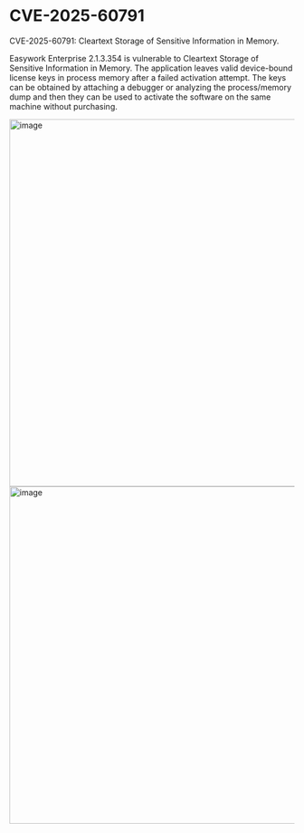 # CVE-2025-60791
CVE-2025-60791: Cleartext Storage of Sensitive Information in Memory.

Easywork Enterprise 2.1.3.354 is vulnerable to Cleartext Storage of Sensitive Information in Memory. The application leaves valid device-bound license keys in process memory after a failed activation attempt. The keys can be obtained by attaching a debugger or analyzing the process/memory dump and then they can be used to activate the software on the same machine without purchasing.

<img width="1626" height="649" alt="image" src="https://github.com/user-attachments/assets/2d02779e-6810-46ec-9e8e-fb09d155055a" />

<img width="949" height="596" alt="image" src="https://github.com/user-attachments/assets/576c1de8-983d-4a8d-822f-1d9d1ee056ef" />

